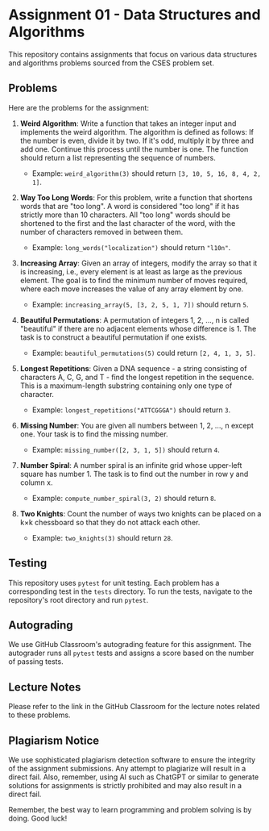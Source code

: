 # Assignment 01 - Data Structures and Algorithms

This repository contains assignments that focus on various data structures and algorithms problems sourced from the CSES problem set.

## Problems

Here are the problems for the assignment:

1. **Weird Algorithm**: Write a function that takes an integer input and implements the weird algorithm. The algorithm is defined as follows: If the number is even, divide it by two. If it's odd, multiply it by three and add one. Continue this process until the number is one. The function should return a list representing the sequence of numbers.
    - Example: `weird_algorithm(3)` should return `[3, 10, 5, 16, 8, 4, 2, 1]`.

2. **Way Too Long Words**: For this problem, write a function that shortens words that are "too long". A word is considered "too long" if it has strictly more than 10 characters. All "too long" words should be shortened to the first and the last character of the word, with the number of characters removed in between them.
    - Example: `long_words("localization")` should return `"l10n"`.

3. **Increasing Array**: Given an array of integers, modify the array so that it is increasing, i.e., every element is at least as large as the previous element. The goal is to find the minimum number of moves required, where each move increases the value of any array element by one.
    - Example: `increasing_array(5, [3, 2, 5, 1, 7])` should return `5`.

4. **Beautiful Permutations**: A permutation of integers 1, 2, ..., n is called "beautiful" if there are no adjacent elements whose difference is 1. The task is to construct a beautiful permutation if one exists.
    - Example: `beautiful_permutations(5)` could return `[2, 4, 1, 3, 5]`.

5. **Longest Repetitions**: Given a DNA sequence - a string consisting of characters A, C, G, and T - find the longest repetition in the sequence. This is a maximum-length substring containing only one type of character.
    - Example: `longest_repetitions("ATTCGGGA")` should return `3`.

6. **Missing Number**: You are given all numbers between 1, 2, ..., n except one. Your task is to find the missing number.
    - Example: `missing_number([2, 3, 1, 5])` should return `4`.

7. **Number Spiral**: A number spiral is an infinite grid whose upper-left square has number 1. The task is to find out the number in row y and column x.
    - Example: `compute_number_spiral(3, 2)` should return `8`.

8. **Two Knights**: Count the number of ways two knights can be placed on a k×k chessboard so that they do not attack each other.
    - Example: `two_knights(3)` should return `28`.

## Testing

This repository uses `pytest` for unit testing. Each problem has a corresponding test in the `tests` directory. To run the tests, navigate to the repository's root directory and run `pytest`.

## Autograding

We use GitHub Classroom's autograding feature for this assignment. The autograder runs all `pytest` tests and assigns a score based on the number of passing tests.

## Lecture Notes

Please refer to the link in the GitHub Classroom for the lecture notes related to these problems.

## Plagiarism Notice

We use sophisticated plagiarism detection software to ensure the integrity of the assignment submissions. Any attempt to plagiarize will result in a direct fail. Also, remember, using AI such as ChatGPT or similar to generate solutions for assignments is strictly prohibited and may also result in a direct fail.

Remember, the best way to learn programming and problem solving is by doing. Good luck!
